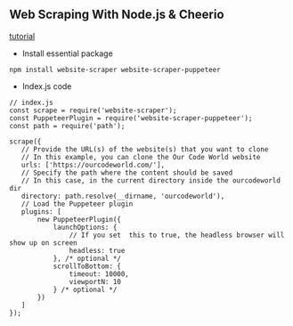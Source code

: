## Web Scraping With Node.js & Cheerio

[tutorial](https://ourcodeworld.com/articles/read/1039/how-to-clone-a-website-download-html-css-javascript-fonts-and-images-using-website-scraper-in-node-js)

 - Install essential package 
 
 ```
 npm install website-scraper website-scraper-puppeteer
 ```

 - Index.js code

 ```
 // index.js
const scrape = require('website-scraper');
const PuppeteerPlugin = require('website-scraper-puppeteer');
const path = require('path');

scrape({
    // Provide the URL(s) of the website(s) that you want to clone
    // In this example, you can clone the Our Code World website
    urls: ['https://ourcodeworld.com/'],
    // Specify the path where the content should be saved
    // In this case, in the current directory inside the ourcodeworld dir
    directory: path.resolve(__dirname, 'ourcodeworld'),
    // Load the Puppeteer plugin
    plugins: [ 
        new PuppeteerPlugin({
            launchOptions: { 
                // If you set  this to true, the headless browser will show up on screen
                headless: true
            }, /* optional */
            scrollToBottom: {
                timeout: 10000, 
                viewportN: 10 
            } /* optional */
        })
    ]
});
 ``` 


